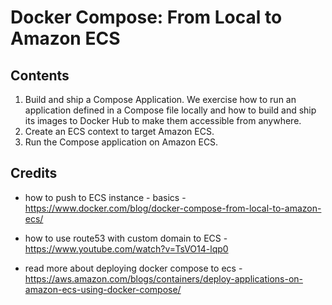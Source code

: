 # Docker Compose: From Local to Amazon ECS

##

## Contents

1. Build and ship a Compose Application. We exercise how to run an application defined in a Compose file locally and how to build and ship its images to Docker Hub to make them accessible from anywhere.
2. Create an ECS context to target Amazon ECS.
3. Run the Compose application on Amazon ECS.


## Credits
- how to push to ECS instance - basics - https://www.docker.com/blog/docker-compose-from-local-to-amazon-ecs/
- how to use route53 with custom domain to ECS - https://www.youtube.com/watch?v=TsVO14-lqp0

- read more about deploying docker compose to ecs - https://aws.amazon.com/blogs/containers/deploy-applications-on-amazon-ecs-using-docker-compose/